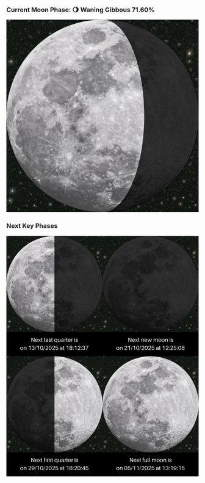 ### Current Moon Phase: 🌖 Waning Gibbous 71.60%
![Moon Phase](moonphase.png)
### Next Key Phases
![Gallery](gallery.png)